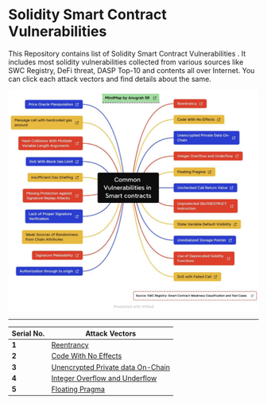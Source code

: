# Solidity Smart Contract Vulnerabilities 

This Repository contains list of Solidity Smart Contract Vulnerabilities . It includes most solidity vulnerabilities collected from various sources like SWC Registry, DeFi threat, DASP Top-10 and contents all over Internet. You can click each attack vectors and find details about the same.


![](/img/Vulnerabilities_Vectors.png)

---
Serial No. | Attack Vectors
--- | ---
**1** | [Reentrancy](data/1.md)
**2** | [Code With No Effects](data/2.md)
**3** | [Unencrypted Private data On-Chain](data/3.md)
**4** | [Integer Overflow and Underflow](data/4.md)
**5** | [Floating Pragma](data/5.md)

